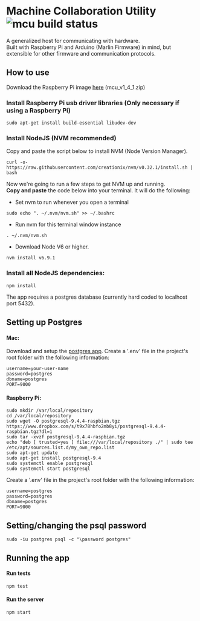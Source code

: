 # Machine Collaboration Utility  ![mcu build status](https://travis-ci.org/Autodesk/machine-collaboration-utility.svg?branch=master)

A generalized host for communicating with hardware.  
Built with Raspberry Pi and Arduino (Marlin Firmware) in mind, but extensible for other firmware and communication protocols.

## How to use
                                       
Download the Raspberry Pi image [here](https://drive.google.com/uc?id=0B7k-k73S74JBOVNra05WQ0JhZE0&export=download) (mcu_v1_4_1.zip)  

### Install Raspberry Pi usb driver libraries (Only necessary if using a Raspberry Pi)
```
sudo apt-get install build-essential libudev-dev
```

### Install NodeJS (NVM recommended)
Copy and paste the script below to install NVM (Node Version Manager).
```
curl -o- https://raw.githubusercontent.com/creationix/nvm/v0.32.1/install.sh | bash
```

Now we're going to run a few steps to get NVM up and running.  
**Copy and paste** the code below into your terminal. It will do the following:
- Set nvm to run whenever you open a terminal
```
sudo echo ". ~/.nvm/nvm.sh" >> ~/.bashrc
```
- Run nvm for this terminal window instance
```
. ~/.nvm/nvm.sh
```
- Download Node V6 or higher.  
```
nvm install v6.9.1
```

### Install all NodeJS dependencies:
```
npm install
```

The app requires a postgres database (currently hard coded to localhost port 5432).  
## Setting up Postgres
#### Mac:  
Download and setup the [postgres app](http://postgresapp.com/).
Create a '.env' file in the project's root folder with the following information:  
```
username=your-user-name
password=postgres
dbname=postgres
PORT=9000
```

#### Raspberry Pi:  
```
sudo mkdir /var/local/repository  
cd /var/local/repository  
sudo wget -O postgresql-9.4.4-raspbian.tgz https://www.dropbox.com/s/t9x78hbfo2mb8yi/postgresql-9.4.4-raspbian.tgz?dl=1  
sudo tar -xvzf postgresql-9.4.4-raspbian.tgz  
echo "deb [ trusted=yes ] file:///var/local/repository ./" | sudo tee /etc/apt/sources.list.d/my_own_repo.list  
sudo apt-get update  
sudo apt-get install postgresql-9.4  
sudo systemctl enable postgresql
sudo systemctl start postgresql  

```
Create a '.env' file in the project's root folder with the following information:  
```
username=postgres
password=postgres
dbname=postgres
PORT=9000
```

## Setting/changing the psql password
```
sudo -iu postgres psql -c "\password postgres"
```

## Running the app
#### Run tests  
```
npm test
```
#### Run the server
```
npm start
```
